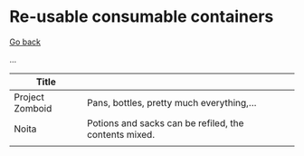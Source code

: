 # Re-usable consumable containers

[Go back](./)

…

| Title           |                                                       |  |
|-----------------|-------------------------------------------------------|--|
| Project Zomboid | Pans, bottles, pretty much everything,…               |  |
| Noita           | Potions and sacks can be refiled, the contents mixed. |  |
|                 |                                                       |  |

